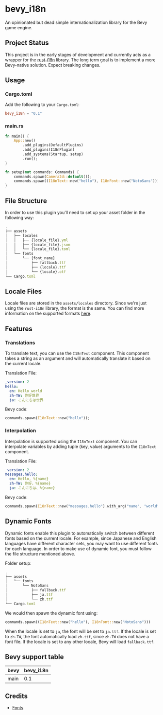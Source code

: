 # bevy_i18n

An opinionated but dead simple internationalization library for the Bevy game engine.

## Project Status

This project is in the early stages of development and currently acts as a wrapper for the [rust-i18n](https://github.com/longbridgeapp/rust-i18n) library. The long term goal is to implement a more Bevy-native solution. Expect breaking changes.

## Usage

### Cargo.toml

Add the following to your `Cargo.toml`:

```toml
bevy_i18n = "0.1"
```

### main.rs

```rust
fn main() {
    App::new()
        .add_plugins(DefaultPlugins)
        .add_plugins(I18nPlugin)
        .add_systems(Startup, setup)
        .run();
}

fn setup(mut commands: Commands) {
    commands.spawn(Camera2d::default());
    commands.spawn((I18nText::new("hello"), I18nFont::new("NotoSans")));
}
```

## File Structure

In order to use this plugin you'll need to set up your asset folder in the following way:

```ts
.
├── assets
│   ├── locales
│   │   ├── {locale_file}.yml
│   │   ├── {locale_file}.json
│   │   └── {locale_file}.toml
│   └── fonts
│       └── {font_name}
│           ├── fallback.ttf
│           ├── {locale}.ttf
│           └── {locale}.otf
└── Cargo.toml
```

## Locale Files

Locale files are stored in the `assets/locales` directory. Since we're just using the `rust-i18n` library, the format is the same. You can find more information on the supported formats [here](https://github.com/longbridgeapp/rust-i18n?tab=readme-ov-file#locale-file).

## Features

### Translations

To translate text, you can use the `I18nText` component. This component takes a string as an argument and will automatically translate it based on the current locale.

Translation File:

```yml
_version: 2
hello:
  en: Hello world
  zh-TW: 你好世界
  ja: こんにちは世界
```

Bevy code:

```rust
commands.spawn(I18nText::new("hello"));
```

### Interpolation

Interpolation is supported using the `I18nText` component. You can interpolate variables by adding tuple (key, value) arguments to the `I18nText` component.

Translation File:

```yml
_version: 2
messages.hello:
  en: Hello, %{name}
  zh-TW: 你好，%{name}
  ja: こんにちは、%{name}
```

Bevy code:

```rust
commands.spawn(I18nText::new("messages.hello").with_arg("name", "world"));
```

## Dynamic Fonts

Dynamic fonts enable this plugin to automatically switch between different fonts based on the current locale. For example, since Japanese and English languages have different character sets, you may want to use different fonts for each language. In order to make use of dynamic font, you must follow the file structure mentioned above.

Folder setup:

```ts
.
├── assets
│   └── fonts
│       └── NotoSans
│           ├── fallback.ttf
│           ├── ja.ttf
│           └── zh.ttf
└── Cargo.toml
```

We would then spawn the dynamic font using:

```rust
commands.spawn((I18nText::new("hello"), I18nFont::new("NotoSans")))
```

When the locale is set to `ja`, the font will be set to `ja.ttf`. If the locale is set to `zh-TW`, the font automatically load `zh.ttf`, since `zh-TW` does not have a font file. If the locale is set to any other locale, Bevy will load `fallback.ttf`.

## Bevy support table

| bevy | bevy_i18n |
| ---- | --------- |
| main | 0.1       |

## Credits

- [Fonts](https://fonts.google.com/noto/fonts)
